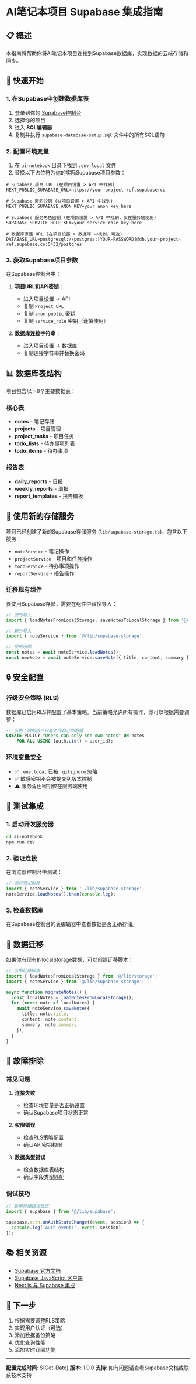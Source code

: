 # AI笔记本项目 Supabase 集成指南

## 📋 概述

本指南将帮助你将AI笔记本项目连接到Supabase数据库，实现数据的云端存储和同步。

## 🚀 快速开始

### 1. 在Supabase中创建数据库表

1. 登录到你的 [Supabase控制台](https://app.supabase.com/)
2. 选择你的项目
3. 进入 **SQL编辑器**
4. 复制并执行 `supabase-database-setup.sql` 文件中的所有SQL语句

### 2. 配置环境变量

1. 在 `ai-notebook` 目录下找到 `.env.local` 文件
2. 替换以下占位符为你的实际Supabase项目参数：

```env
# Supabase 项目 URL (在项目设置 > API 中找到)
NEXT_PUBLIC_SUPABASE_URL=https://your-project-ref.supabase.co

# Supabase 匿名公钥 (在项目设置 > API 中找到)
NEXT_PUBLIC_SUPABASE_ANON_KEY=your_anon_key_here

# Supabase 服务角色密钥 (在项目设置 > API 中找到，仅在服务端使用)
SUPABASE_SERVICE_ROLE_KEY=your_service_role_key_here

# 数据库直连 URL (在项目设置 > 数据库 中找到，可选)
DATABASE_URL=postgresql://postgres:[YOUR-PASSWORD]@db.your-project-ref.supabase.co:5432/postgres
```

### 3. 获取Supabase项目参数

在Supabase控制台中：

1. **项目URL和API密钥**：
   - 进入项目设置 → API
   - 复制 `Project URL`
   - 复制 `anon public` 密钥
   - 复制 `service_role` 密钥（谨慎使用）

2. **数据库连接字符串**：
   - 进入项目设置 → 数据库
   - 复制连接字符串并替换密码

## 📊 数据库表结构

项目包含以下8个主要数据表：

### 核心表
- **notes** - 笔记存储
- **projects** - 项目管理
- **project_tasks** - 项目任务
- **todo_lists** - 待办事项列表
- **todo_items** - 待办事项

### 报告表
- **daily_reports** - 日报
- **weekly_reports** - 周报
- **report_templates** - 报告模板

## 🔧 使用新的存储服务

项目已经创建了新的Supabase存储服务 (`lib/supabase-storage.ts`)，包含以下服务：

- `noteService` - 笔记操作
- `projectService` - 项目和任务操作
- `todoService` - 待办事项操作
- `reportService` - 报告操作

### 迁移现有组件

要使用Supabase存储，需要在组件中替换导入：

```typescript
// 旧的导入
import { loadNotesFromLocalStorage, saveNotesToLocalStorage } from '@/lib/storage';

// 新的导入
import { noteService } from '@/lib/supabase-storage';

// 使用示例
const notes = await noteService.loadNotes();
const newNote = await noteService.saveNote({ title, content, summary });
```

## 🔒 安全配置

### 行级安全策略 (RLS)

数据库已启用RLS并配置了基本策略。当前策略允许所有操作，你可以根据需要调整：

```sql
-- 示例：限制用户只能访问自己的数据
CREATE POLICY "Users can only see own notes" ON notes
    FOR ALL USING (auth.uid() = user_id);
```

### 环境变量安全

- ✅ `.env.local` 已被 `.gitignore` 忽略
- ✅ 敏感密钥不会被提交到版本控制
- ⚠️ 服务角色密钥仅在服务端使用

## 🧪 测试集成

### 1. 启动开发服务器

```bash
cd ai-notebook
npm run dev
```

### 2. 验证连接

在浏览器控制台中测试：

```javascript
// 测试笔记服务
import { noteService } from './lib/supabase-storage';
noteService.loadNotes().then(console.log);
```

### 3. 检查数据库

在Supabase控制台的表编辑器中查看数据是否正确存储。

## 📝 数据迁移

如果你有现有的localStorage数据，可以创建迁移脚本：

```typescript
// 示例迁移脚本
import { loadNotesFromLocalStorage } from '@/lib/storage';
import { noteService } from '@/lib/supabase-storage';

async function migrateNotes() {
  const localNotes = loadNotesFromLocalStorage();
  for (const note of localNotes) {
    await noteService.saveNote({
      title: note.title,
      content: note.content,
      summary: note.summary,
    });
  }
}
```

## 🔧 故障排除

### 常见问题

1. **连接失败**
   - 检查环境变量是否正确设置
   - 确认Supabase项目状态正常

2. **权限错误**
   - 检查RLS策略配置
   - 确认API密钥权限

3. **数据类型错误**
   - 检查数据库表结构
   - 确认字段类型匹配

### 调试技巧

```typescript
// 启用详细错误日志
import { supabase } from '@/lib/supabase';

supabase.auth.onAuthStateChange((event, session) => {
  console.log('Auth event:', event, session);
});
```

## 📚 相关资源

- [Supabase 官方文档](https://supabase.com/docs)
- [Supabase JavaScript 客户端](https://supabase.com/docs/reference/javascript)
- [Next.js 与 Supabase 集成](https://supabase.com/docs/guides/getting-started/tutorials/with-nextjs)

## 🎯 下一步

1. 根据需要调整RLS策略
2. 实现用户认证（可选）
3. 添加数据备份策略
4. 优化查询性能
5. 添加实时订阅功能

---

**配置完成时间**: $(Get-Date)
**版本**: 1.0.0
**支持**: 如有问题请查看Supabase文档或联系技术支持